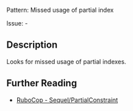 Pattern: Missed usage of partial index

Issue: -

## Description

Looks for missed usage of partial indexes.

## Further Reading

* [RuboCop - Sequel/PartialConstraint](https://github.com/rubocop/rubocop-sequel/blob/master/lib/rubocop/cop/sequel/partial_constraint.rb)
